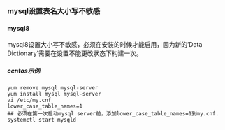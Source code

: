### mysql设置表名大小写不敏感
#### mysql8
mysql8设置大小写不敏感，必须在安装的时候才能启用，因为新的’Data Dictionary’需要在设置不能更改状态下构建一次。
##### centos示例
```shell
yum remove mysql mysql-server
yum install mysql mysql-server
vi /etc/my.cnf
lower_case_table_names=1
## 必须在第一次启动mysql server前，添加lower_case_table_names=1到my.cnf.
systemctl start mysqld
```

